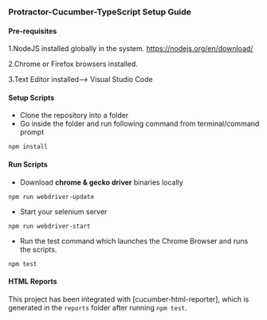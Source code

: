 ### Protractor-Cucumber-TypeScript Setup Guide   

#### Pre-requisites
1.NodeJS installed globally in the system.
https://nodejs.org/en/download/

2.Chrome or Firefox browsers installed.

3.Text Editor installed--> Visual Studio Code

#### Setup Scripts
* Clone the repository into a folder
* Go inside the folder and run following command from terminal/command prompt
```
npm install 
```
#### Run Scripts

* Download **chrome & gecko driver** binaries locally

```
npm run webdriver-update
``` 

* Start your selenium server
```
npm run webdriver-start
```

* Run the test command which launches the Chrome Browser and runs the scripts.
```
npm test
```

#### HTML Reports
This project has been integrated with [cucumber-html-reporter], which is generated in the `reports` folder after running `npm test`.

